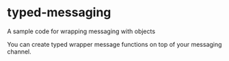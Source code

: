 # typed-messaging
A sample code for wrapping messaging with objects

You can create typed wrapper message functions on top of your messaging channel.
